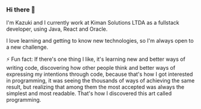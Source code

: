 ### Hi there 👋

I'm Kazuki and I currently work at Kiman Solutions LTDA as a fullstack developer, using Java, React and Oracle.

I love learning and getting to know new technologies, so I'm always open to a new challenge.

⚡ Fun fact:
If there's one thing I like, it's learning new and better ways of writing code, discovering how other people think and better ways of expressing my intentions through code, because that's how I got interested in programming, it was seeing the thousands of ways of achieving the same result, but realizing that among them the most accepted was always the simplest and most readable. That's how I discovered this art called programming.


<!--
**GKazukiOnishi/GKazukiOnishi** is a ✨ _special_ ✨ repository because its `README.md` (this file) appears on your GitHub profile.

Here are some ideas to get you started:

- 🔭 I’m currently working on ...
- 🌱 I’m currently learning ...
- 👯 I’m looking to collaborate on ...
- 🤔 I’m looking for help with ...
- 💬 Ask me about ...
- 📫 How to reach me: ...
- 😄 Pronouns: ...
- ⚡ Fun fact: ...
-->
